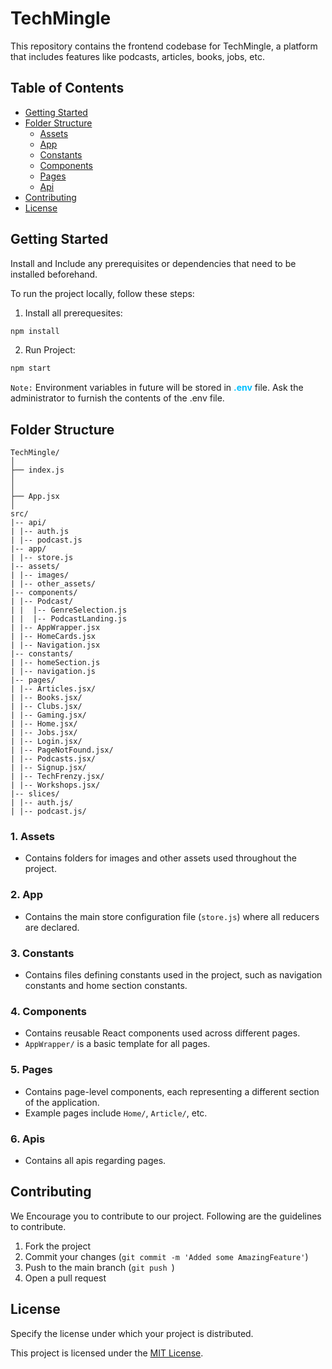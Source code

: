 # TechMingle 

This repository contains the frontend codebase for TechMingle, a platform that includes features like podcasts, articles, books, jobs, etc.

## Table of Contents

- [Getting Started](#getting-started)
- [Folder Structure](#folder-structure)
  - [Assets](#1-assets)
  - [App](#2-app)
  - [Constants](#3-constants)
  - [Components](#4-components)
  - [Pages](#5-pages)
  - [Api](#5-apis)
- [Contributing](#contributing)
- [License](#license)

## Getting Started

Install and Include any prerequisites or dependencies that need to be installed beforehand.

To run the project locally, follow these steps:

1. Install all prerequesites:

```bash
npm install
```
2. Run Project:

```bash
npm start
```

``Note:`` Environment variables in future will be stored in <span style="font-weight:bold;color:deepskyblue;">.env</span> file. Ask the administrator to furnish the contents of the .env file.

## Folder Structure

```
TechMingle/
│
├── index.js
│
│
├── App.jsx
│
src/
|-- api/
| |-- auth.js
| |-- podcast.js
|-- app/
| |-- store.js
|-- assets/
| |-- images/
| |-- other_assets/
|-- components/
| |-- Podcast/
| |  |-- GenreSelection.js
| |  |-- PodcastLanding.js
| |-- AppWrapper.jsx
| |-- HomeCards.jsx
| |-- Navigation.jsx
|-- constants/
| |-- homeSection.js
| |-- navigation.js
|-- pages/
| |-- Articles.jsx/
| |-- Books.jsx/
| |-- Clubs.jsx/
| |-- Gaming.jsx/
| |-- Home.jsx/
| |-- Jobs.jsx/
| |-- Login.jsx/
| |-- PageNotFound.jsx/
| |-- Podcasts.jsx/
| |-- Signup.jsx/
| |-- TechFrenzy.jsx/
| |-- Workshops.jsx/
|-- slices/
| |-- auth.js/
| |-- podcast.js/
```

### 1. Assets
   - Contains folders for images and other assets used throughout the project.

### 2. App
   - Contains the main store configuration file (`store.js`) where all reducers are declared.

### 3. Constants
   - Contains files defining constants used in the project, such as navigation constants and home section constants.

### 4. Components
   - Contains reusable React components used across different pages.
   - `AppWrapper/` is a basic template for all pages.

### 5. Pages
   - Contains page-level components, each representing a different section of the application.
   - Example pages include `Home/`, `Article/`, etc.

### 6. Apis
   - Contains all apis regarding pages.


## Contributing

We Encourage you to contribute to our project. Following are the guidelines to contribute.

1. Fork the project
2. Commit your changes (`git commit -m 'Added some AmazingFeature'`)
3. Push to the main branch (`git push `)
4. Open a pull request

## License

Specify the license under which your project is distributed.

This project is licensed under the [MIT License](#).

